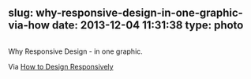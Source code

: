 slug: why-responsive-design-in-one-graphic-via-how
date: 2013-12-04 11:31:38
type: photo
---

<a href="http://davidwalsh.name/design-responsively"><img src="{{@asset.url swerner/tumblr/2013-12-04-why-responsive-design-in-one-graphic-via-how-f7698e4d66.jpeg}}" alt=""/></a>

Why Responsive Design - in one graphic.

 Via [How to Design Responsively](http://davidwalsh.name/design-responsively)
